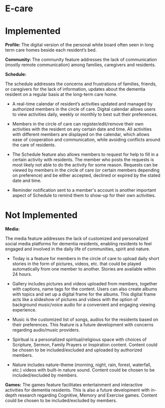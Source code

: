# E-care

<h1> Implemented </h1>
<strong> Profile: </strong>
The digital version of the personal white board often seen in long term care homes beside each resident’s bed.
<br> 

<strong> Community:  </strong> 
The community feature addresses the lack of communication (mostly remote communication) among families, caregivers and residents.

  
<strong> Schedule: </strong>

The schedule addresses the concerns and frustrations of families, friends, or caregivers for the lack of information, updates about the dementia resident on a regular basis at the long-term care home.

<ul>
  <li>
A real-time calendar of resident’s activities updated and managed by authorized members in the circle of care. Digital calendar allows users to view activities daily, weekly or monthly to best suit their preferences. 
  </li>

  <li>

Members in the circle of care can register/edit/remove their own activities with the resident on any certain date and time. All activities with different members are displayed on the calendar, which allows ease of cooperation and communication, while avoiding conflicts around the care of residents. 
  </li>

  <li>

The Schedule feature also allows members to request for help to fill in a certain activity with residents. The member who posts the requests is most likely not able to do the activity for some reason. Requests can be viewed by members in the circle of care (or certain members depending on preference) and be either accepted, declined or expired by the stated date and time.
  </li>


  <li>

Reminder notification sent to a member's account is another important aspect of Schedule to remind them to show-up for their own activities.
  </li>

  
  </ul>
  
  <h1> Not Implemented </h1>

<strong>Media: </strong> 

The media feature addresses the lack of customized and personalized social media platforms for dementia residents, enabling residents to feel engaged and involved in the daily life of communities, spirit and nature.
<ul>
<li>
Today is a feature for members in the circle of care to upload daily short stories in the form of pictures, videos, etc. that could be played automatically from one member to another. Stories are available within 24 hours.
  </li>

  <li>

Gallery includes pictures and videos uploaded from members, together with captions, name tags for the content. Users can also create albums with topics and set up a digital frame for the albums. This digital frame acts like a slideshow of pictures and videos with the option of background music/voice audio for a convenient and engaging viewing experience.
  </li>

<li>

Music is the customized list of songs, audios for the residents based on their preferences. This feature is a future development with concerns regarding audio/music providers.
  </li>


<li>

Spiritual is a personalized spiritual/religious space with choices of Scripture, Sermon, Family Prayers or Inspiration content. Content could be chosen to be included/excluded and uploaded by authorized members. 
  </li>

<li>

Nature includes nature-theme (morning, night, rain, forest, waterfall, etc.) videos with built-in nature sound. Content could be chosen to be included/excluded by members.
  </li>
</ul>


<strong> Games:</strong>
The games feature facilitates entertainment and interactive activities for dementia residents. This is also a future development with in-depth research regarding Cognitive, Memory and Exercise games. Content could be chosen to be included/excluded by members.

